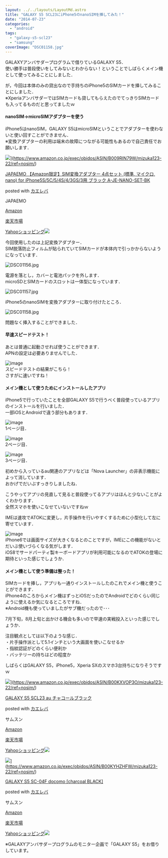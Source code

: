 ```yaml
---
layout: ../../layouts/LayoutMd.astro
title: "GALAXY S5 SCL23にiPhone5のnanoSIMを挿してみた！"
date: "2014-07-23"
categories: 
  - "android"
tags: 
  - "galaxy-s5-scl23"
  - "samsung"
coverImage: "DSC01158.jpg"
---
```


GALAXYアンバサダープログラムで借りているGALAXY S5．  
使い勝手は普段使いをしてみないとわからない！ということでしばらくメイン機として使ってみることにしました．

が，今回は本体のみの貸出なので手持ちのiPhone5のSIMカードを挿してみることにしました．  
※XperiaアンバサダーではSIMカードも貸してもらえたのでてっきりSIMカードも入ってるものだと思ってましたｗ

#### nanoSIM→microSIMアダプターを使う

iPhone5はnanoSIM，GALAXY S5はmicroSIMということでアダプターを使わないと使い回すことができません．  
※変換アダプターの利用は端末の故障につながる可能性もあるので自己責任でお願いします．

![](/archive/images/41DzhrIXB9L._SL160_.jpg)](https://www.amazon.co.jp/exec/obidos/ASIN/B009RIN79W/mizuka123-22/ref=nosim/)

[JAPAEMO 【Amazon限定】SIM変換アダプター 4点セット (標準, マイクロ, nano) for iPhone5S/5C/5/4S/4/3GS/3用 ブラック A-JE-NANO-SET-BK](https://www.amazon.co.jp/exec/obidos/ASIN/B009RIN79W/mizuka123-22/ref=nosim/)

posted with [カエレバ](http://kaereba.com)

JAPAEMO

[Amazon](http://www.amazon.co.jp/gp/search?keywords=JAPAEMO%20%81yAmazon%8C%C0%92%E8%81zSIM%95%CF%8A%B7%83A%83_%83v%83%5E%81%5B%204%93_%83Z%83b%83g%20%28%95W%8F%80%2C%20%83%7D%83C%83N%83%8D%2C%20nano%29%20for%20iPhone5S%2F5C%2F5%2F4S%2F4%2F3GS%2F3%97p%20%83u%83%89%83b%83N%20A-JE-NANO-SET-BK&__mk_ja_JP=%83J%83%5E%83J%83i&tag=mizuka123-22 "アマゾン")

[楽天市場](http://hb.afl.rakuten.co.jp/hgc/032b53ee.4b34c5ee.0f4a541e.f440145e/?pc=http%3A%2F%2Fsearch.rakuten.co.jp%2Fsearch%2Fmall%2FJAPAEMO%2520%25E3%2580%2590Amazon%25E9%2599%2590%25E5%25AE%259A%25E3%2580%2591SIM%25E5%25A4%2589%25E6%258F%259B%25E3%2582%25A2%25E3%2583%2580%25E3%2583%2597%25E3%2582%25BF%25E3%2583%25BC%25204%25E7%2582%25B9%25E3%2582%25BB%25E3%2583%2583%25E3%2583%2588%2520%2528%25E6%25A8%2599%25E6%25BA%2596%252C%2520%25E3%2583%259E%25E3%2582%25A4%25E3%2582%25AF%25E3%2583%25AD%252C%2520nano%2529%2520for%2520iPhone5S%252F5C%252F5%252F4S%252F4%252F3GS%252F3%25E7%2594%25A8%2520%25E3%2583%2596%25E3%2583%25A9%25E3%2583%2583%25E3%2582%25AF%2520A-JE-NANO-SET-BK%2F-%2Ff.1-p.1-s.1-sf.0-st.A-v.2%3Fx%3D0%26scid%3Daf_ich_link_urltxt%26m%3Dhttp%3A%2F%2Fm.rakuten.co.jp%2F "楽天市場")

[Yahooショッピング![](//ad.jp.ap.valuecommerce.com/servlet/gifbanner?sid=3066752&pid=881990642)](//ck.jp.ap.valuecommerce.com/servlet/referral?sid=3066752&pid=881990642&vc_url=http%3A%2F%2Fshopping.search.yahoo.co.jp%2Fsearch%3FuIv%3Don%26ei%3DUTF-8%26tab_ex%3Dcommerce%26slider%3D0%26va%3DJAPAEMO%2520%25E3%2580%2590Amazon%25E9%2599%2590%25E5%25AE%259A%25E3%2580%2591SIM%25E5%25A4%2589%25E6%258F%259B%25E3%2582%25A2%25E3%2583%2580%25E3%2583%2597%25E3%2582%25BF%25E3%2583%25BC%25204%25E7%2582%25B9%25E3%2582%25BB%25E3%2583%2583%25E3%2583%2588%2520%2528%25E6%25A8%2599%25E6%25BA%2596%252C%2520%25E3%2583%259E%25E3%2582%25A4%25E3%2582%25AF%25E3%2583%25AD%252C%2520nano%2529%2520for%2520iPhone5S%252F5C%252F5%252F4S%252F4%252F3GS%252F3%25E7%2594%25A8%2520%25E3%2583%2596%25E3%2583%25A9%25E3%2583%2583%25E3%2582%25AF%2520A-JE-NANO-SET-BK "Yahooショッピング")

今回使用したのは上記変換アダプター．  
SIM脱落防止フィルムが貼られていてSIMカードが本体内で引っかからないようになっています．

![DSC01156.jpg](/archive/images/14535238908_e173f9726e_b.jpg)
 
電源を落とし，カバーと電池パックを外します．  
microSDとSIMカードのスロットは一体型になっています．

![DSC01157.jpg](/archive/images/14535250949_d475604e73_b.jpg)
 
iPhone5のnanoSIMを変換アダプターに取り付けたところ．

![DSC01158.jpg](/archive/images/14535231270_6da9060053_b.jpg)
 
問題なく挿入することができました．

#### 早速スピードテスト！

あとは普通に起動させれば使うことができます．  
APNの設定は必要ありませんでした．

![image](/archive/images/image.png "image")  
スピードテストの結果がこちら！  
さすがに速いですね！

#### メイン機として使うためにインストールしたアプリ

iPhone5で行っていたことを全部GALAXY S5で行うべく普段使っているアプリのインストールを行いました．  
一部iOSとAndroidで違う部分もあります．

![image](/archive/images/image1.png "image")   
1ページ目．

![image](/archive/images/image2.png "image")  
2ページ目．

![image](/archive/images/image3.png "image")  
3ページ目．

初めから入っているau関連のアプリなどは「Nova Launcher」の非表示機能によって消しています．  
おかげでだいぶすっきりしましたね．

こうやってアプリの見直して見ると普段使ってるアプリはほんと少ないことがよくわかります．  
全然スマホを使いこなせていないですねｗ

IMEは速攻でATOKに変更し，片手操作を行いやすくするために小型化して左に寄せています．

![image](/archive/images/image4.png "image")  
iPhone6では画面サイズが大きくなるとのことですが，IMEにこの機能がないとだいぶ使いづらくなる気がします．  
iOS8でサードパーティ製キーボードアプリが利用可能になるのでATOKの登場に期待といった感じでしょうか．

#### メイン機として使う準備は整った！

SIMカードを挿し，アプリも一通りインストールしたのこれでメイン機と使うことができます．  
iPhone4のころからメイン機はずっとiOSだったのでAndroidでどのくらい同じように使えるか気になるところですね．  
※Android機も使っていましたがサブ機だったので･･･

7月下旬，8月上旬と出かける機会も多いので早速の実戦投入といった感じでしょうか．

注目観点としては以下のような感じ．  
・片手操作派として5.1インチという大画面を使いこなせるか  
・指紋認証がどのくらい便利か  
・バッテリーの持ちはどの程度か

しばらくはGALAXY S5，iPhone5，Xperia SXのスマホ3台持ちになりそうですｗ

![](/archive/images/51Hulg%2BmtyL._SL160_.jpg)](https://www.amazon.co.jp/exec/obidos/ASIN/B00KXVOP3O/mizuka123-22/ref=nosim/)

[GALAXY S5 SCL23 au チャコールブラック](https://www.amazon.co.jp/exec/obidos/ASIN/B00KXVOP3O/mizuka123-22/ref=nosim/)

posted with [カエレバ](http://kaereba.com)

サムスン

[Amazon](http://www.amazon.co.jp/gp/search?keywords=GALAXY%20S5%20SCL23%20au%20%83%60%83%83%83R%81%5B%83%8B%83u%83%89%83b%83N&__mk_ja_JP=%83J%83%5E%83J%83i&tag=mizuka123-22 "アマゾン")

[楽天市場](http://hb.afl.rakuten.co.jp/hgc/032b53ee.4b34c5ee.0f4a541e.f440145e/?pc=http%3A%2F%2Fsearch.rakuten.co.jp%2Fsearch%2Fmall%2FGALAXY%2520S5%2520SCL23%2520au%2520%25E3%2583%2581%25E3%2583%25A3%25E3%2582%25B3%25E3%2583%25BC%25E3%2583%25AB%25E3%2583%2596%25E3%2583%25A9%25E3%2583%2583%25E3%2582%25AF%2F-%2Ff.1-p.1-s.1-sf.0-st.A-v.2%3Fx%3D0%26scid%3Daf_ich_link_urltxt%26m%3Dhttp%3A%2F%2Fm.rakuten.co.jp%2F "楽天市場")

[Yahooショッピング![](//ad.jp.ap.valuecommerce.com/servlet/gifbanner?sid=3066752&pid=881990642)](//ck.jp.ap.valuecommerce.com/servlet/referral?sid=3066752&pid=881990642&vc_url=http%3A%2F%2Fshopping.search.yahoo.co.jp%2Fsearch%3FuIv%3Don%26ei%3DUTF-8%26tab_ex%3Dcommerce%26slider%3D0%26va%3DGALAXY%2520S5%2520SCL23%2520au%2520%25E3%2583%2581%25E3%2583%25A3%25E3%2582%25B3%25E3%2583%25BC%25E3%2583%25AB%25E3%2583%2596%25E3%2583%25A9%25E3%2583%2583%25E3%2582%25AF "Yahooショッピング")

![](/archive/images/5111S0sIUCL._SL160_.jpg)](https://www.amazon.co.jp/exec/obidos/ASIN/B00KYHZHFW/mizuka123-22/ref=nosim/)

[GALAXY S5 SC-04F docomo \[charcoal BLACK\]](https://www.amazon.co.jp/exec/obidos/ASIN/B00KYHZHFW/mizuka123-22/ref=nosim/)

posted with [カエレバ](http://kaereba.com)

サムスン

[Amazon](http://www.amazon.co.jp/gp/search?keywords=GALAXY%20S5%20SC-04F%20docomo%20%5Bcharcoal%20BLACK%5D&__mk_ja_JP=%83J%83%5E%83J%83i&tag=mizuka123-22 "アマゾン")

[楽天市場](http://hb.afl.rakuten.co.jp/hgc/032b53ee.4b34c5ee.0f4a541e.f440145e/?pc=http%3A%2F%2Fsearch.rakuten.co.jp%2Fsearch%2Fmall%2FGALAXY%2520S5%2520SC-04F%2520docomo%2520%255Bcharcoal%2520BLACK%255D%2F-%2Ff.1-p.1-s.1-sf.0-st.A-v.2%3Fx%3D0%26scid%3Daf_ich_link_urltxt%26m%3Dhttp%3A%2F%2Fm.rakuten.co.jp%2F "楽天市場")

[Yahooショッピング![](//ad.jp.ap.valuecommerce.com/servlet/gifbanner?sid=3066752&pid=881990642)](//ck.jp.ap.valuecommerce.com/servlet/referral?sid=3066752&pid=881990642&vc_url=http%3A%2F%2Fshopping.search.yahoo.co.jp%2Fsearch%3FuIv%3Don%26ei%3DUTF-8%26tab_ex%3Dcommerce%26slider%3D0%26va%3DGALAXY%2520S5%2520SC-04F%2520docomo%2520%255Bcharcoal%2520BLACK%255D "Yahooショッピング")

※GALAXYアンバサダープログラムのモニター企画で「GALAXY S5」をお借りしています。
